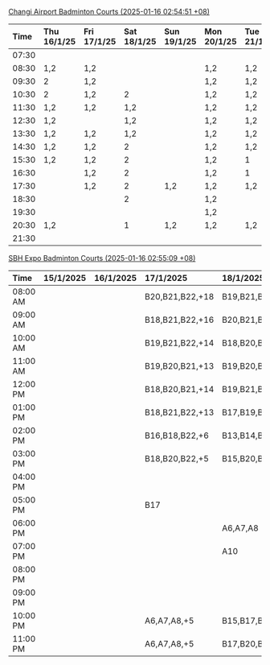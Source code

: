 [Changi Airport Badminton Courts (2025-01-16 02:54:51 +08)](https://www.carc.org.sg/FacilityBooking.aspx)

| Time   | Thu 16/1/25   | Fri 17/1/25   | Sat 18/1/25   | Sun 19/1/25   | Mon 20/1/25   | Tue 21/1/25   | Wed 22/1/25   |
|:-------|:--------------|:--------------|:--------------|:--------------|:--------------|:--------------|:--------------|
| 07:30  |               |               |               |               |               |               |               |
| 08:30  | 1,2           | 1,2           |               |               | 1,2           | 1,2           | 1,2           |
| 09:30  | 2             | 1,2           |               |               | 1,2           | 1,2           | 1,2           |
| 10:30  | 2             | 1,2           | 2             |               | 1,2           | 1,2           | 1,2           |
| 11:30  | 1,2           | 1,2           | 1,2           |               | 1,2           | 1,2           | 1,2           |
| 12:30  | 1,2           |               | 1,2           |               | 1,2           | 1,2           | 1,2           |
| 13:30  | 1,2           | 1,2           | 1,2           |               | 1,2           | 1,2           | 1,2           |
| 14:30  | 1,2           | 1,2           | 2             |               | 1,2           | 1,2           | 1,2           |
| 15:30  | 1,2           | 1,2           | 2             |               | 1,2           | 1             | 1,2           |
| 16:30  |               | 1,2           | 2             |               | 1,2           | 1             | 1,2           |
| 17:30  |               | 1,2           | 2             | 1,2           | 1,2           | 1,2           | 2             |
| 18:30  |               |               | 2             |               | 1,2           |               |               |
| 19:30  |               |               |               |               | 1,2           |               | 1,2           |
| 20:30  | 1,2           |               | 1             | 1,2           | 1,2           | 1,2           | 1,2           |
| 21:30  |               |               |               |               |               |               |               |

[SBH Expo Badminton Courts (2025-01-16 02:55:09 +08)](https://singaporebadmintonhall.getomnify.com/widgets/O3MRKGBH359GA55KHMG1RD)

| Time     | 15/1/2025   | 16/1/2025   | 17/1/2025       | 18/1/2025       | 19/1/2025       | 20/1/2025       | 21/1/2025       |
|:---------|:------------|:------------|:----------------|:----------------|:----------------|:----------------|:----------------|
| 08:00 AM |             |             | B20,B21,B22,+18 | B19,B21,B22,+13 | A6,B15          | B19,B21,B22,+10 | B19,B21,B22,+14 |
| 09:00 AM |             |             | B18,B21,B22,+16 | B20,B21,B22,+14 |                 |                 | B19,B21,B22,+14 |
| 10:00 AM |             |             | B19,B21,B22,+14 | B18,B20,B21,+16 |                 |                 | B19,B21,B22,+18 |
| 11:00 AM |             |             | B19,B20,B21,+13 | B19,B20,B21,+17 |                 |                 | B19,B21,B22,+18 |
| 12:00 PM |             |             | B18,B20,B21,+14 | B19,B21,B22,+18 |                 |                 | B19,B21,B22,+14 |
| 01:00 PM |             |             | B18,B21,B22,+13 | B17,B19,B22,+13 |                 |                 | B19,B21,B22,+14 |
| 02:00 PM |             |             | B16,B18,B22,+6  | B13,B14,B15,+6  |                 |                 | B19,B21,B22,+17 |
| 03:00 PM |             |             | B18,B20,B22,+5  | B15,B20,B21     |                 |                 | B19,B20,B22,+8  |
| 04:00 PM |             |             |                 |                 |                 |                 | B19,B20,B22,+7  |
| 05:00 PM |             |             | B17             |                 |                 |                 | B19,B21,B22,+10 |
| 06:00 PM |             |             |                 | A6,A7,A8        |                 |                 |                 |
| 07:00 PM |             |             |                 | A10             |                 |                 | A8              |
| 08:00 PM |             |             |                 |                 |                 | B18,B20,B21,+8  |                 |
| 09:00 PM |             |             |                 |                 |                 | B19,B21,B22,+13 |                 |
| 10:00 PM |             |             | A6,A7,A8,+5     | B15,B17,B22,+9  | B20,B21,B22,+14 | A10,A8,A9,+6    | A10,A8,A9,+7    |
| 11:00 PM |             |             | A6,A7,A8,+5     | B17,B20,B22,+10 | B20,B21,B22,+15 | A10,A8,A9,+7    | A10,A8,A9,+7    |
